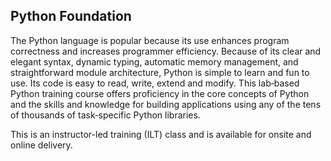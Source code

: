 ## Python Foundation

The Python language is popular because its use enhances program correctness and increases programmer efficiency. Because of its clear and elegant syntax, dynamic typing, automatic memory management, and straightforward module architecture, Python is simple to learn and fun to use. Its code is easy to read, write, extend and modify. This lab‐based Python training course offers proficiency in the core concepts of Python and the skills and knowledge for building applications using any of the tens of thousands of task‐specific Python libraries.

This is an instructor-led training (ILT) class and is available for onsite and online delivery.
